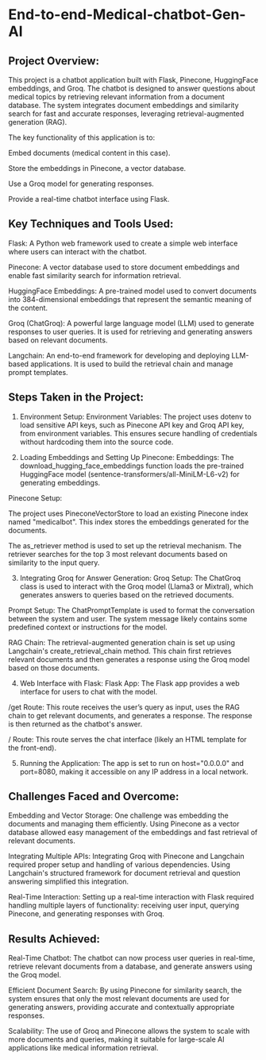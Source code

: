 # End-to-end-Medical-chatbot-Gen-AI

## Project Overview:

This project is a chatbot application built with Flask, Pinecone, HuggingFace embeddings, and Groq. The chatbot is designed to answer questions about medical topics by retrieving relevant information from a document database. The system integrates document embeddings and similarity search for fast and accurate responses, leveraging retrieval-augmented generation (RAG).

The key functionality of this application is to:

Embed documents (medical content in this case).

Store the embeddings in Pinecone, a vector database.

Use a Groq model for generating responses.

Provide a real-time chatbot interface using Flask.

## Key Techniques and Tools Used:

Flask: A Python web framework used to create a simple web interface where users can interact with the chatbot.

Pinecone: A vector database used to store document embeddings and enable fast similarity search for information retrieval.

HuggingFace Embeddings: A pre-trained model used to convert documents into 384-dimensional embeddings that represent the semantic meaning of the content.

Groq (ChatGroq): A powerful large language model (LLM) used to generate responses to user queries. It is used for retrieving and generating answers based on relevant documents.

Langchain: An end-to-end framework for developing and deploying LLM-based applications. It is used to build the retrieval chain and manage prompt templates.

## Steps Taken in the Project:

1. Environment Setup:
Environment Variables: The project uses dotenv to load sensitive API keys, such as Pinecone API key and Groq API key, from environment variables. This ensures secure handling of credentials without hardcoding them into the source code.

2. Loading Embeddings and Setting Up Pinecone:
Embeddings: The download_hugging_face_embeddings function loads the pre-trained HuggingFace model (sentence-transformers/all-MiniLM-L6-v2) for generating embeddings.

Pinecone Setup:

The project uses PineconeVectorStore to load an existing Pinecone index named "medicalbot". This index stores the embeddings generated for the documents.

The as_retriever method is used to set up the retrieval mechanism. The retriever searches for the top 3 most relevant documents based on similarity to the input query.

3. Integrating Groq for Answer Generation:
Groq Setup: The ChatGroq class is used to interact with the Groq model (Llama3 or Mixtral), which generates answers to queries based on the retrieved documents.

Prompt Setup: The ChatPromptTemplate is used to format the conversation between the system and user. The system message likely contains some predefined context or instructions for the model.

RAG Chain: The retrieval-augmented generation chain is set up using Langchain's create_retrieval_chain method. This chain first retrieves relevant documents and then generates a response using the Groq model based on those documents.

4. Web Interface with Flask:
Flask App: The Flask app provides a web interface for users to chat with the model.

/get Route: This route receives the user’s query as input, uses the RAG chain to get relevant documents, and generates a response. The response is then returned as the chatbot's answer.

/ Route: This route serves the chat interface (likely an HTML template for the front-end).

5. Running the Application:
The app is set to run on host="0.0.0.0" and port=8080, making it accessible on any IP address in a local network.

## Challenges Faced and Overcome:
Embedding and Vector Storage: One challenge was embedding the documents and managing them efficiently. Using Pinecone as a vector database allowed easy management of the embeddings and fast retrieval of relevant documents.

Integrating Multiple APIs: Integrating Groq with Pinecone and Langchain required proper setup and handling of various dependencies. Using Langchain's structured framework for document retrieval and question answering simplified this integration.

Real-Time Interaction: Setting up a real-time interaction with Flask required handling multiple layers of functionality: receiving user input, querying Pinecone, and generating responses with Groq.

## Results Achieved:
Real-Time Chatbot: The chatbot can now process user queries in real-time, retrieve relevant documents from a database, and generate answers using the Groq model.

Efficient Document Search: By using Pinecone for similarity search, the system ensures that only the most relevant documents are used for generating answers, providing accurate and contextually appropriate responses.

Scalability: The use of Groq and Pinecone allows the system to scale with more documents and queries, making it suitable for large-scale AI applications like medical information retrieval.